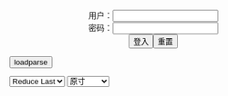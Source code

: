 <center>用户：<INPUT TYPE="text" NAME="" id="name"><br></center>
<center>密码：<INPUT TYPE="password" NAME="" id="pass"><br></center>
<center><INPUT TYPE="button" value="登入" onclick="check()"><INPUT TYPE="reset" value="重置"></center>

<div style="display: none" id="mdm" name="dmd">
  <button onclick="location.reload()">Cover 0</button>
</div>

<button style="display: none" name="dmd" onclick="toggleb()">toggle</button>
<button onclick="loadparse()">loadparse</button>

<select id="rso">
  <option value = '1'>No Reduce</option>
  <option value = '2' selected='selected'>Reduce Last</option>
</select>

<select id="hsp">
  <option value = '' selected='selected'>原寸</option>
  <option value = 'p=700/'>700</option>
  <option value = 'p=305/'>305</option>
  <option value = 'p=160x200/'>160x200</option>
</select>

<br>
<div style="display: none" id="mdc" name="dmd">
</div>

<pre style="display: none" id = "raw">
<!-- 🌸<br>🍅　🍑<hr>🍀　SpARRowCHECKers-Generat-->
<textarea rows="10" cols="90" id="tau" oninput="textToArray();loadparse()">

https://static10.hentai-cosplays.com/upload/20220731/308/314692/p=700/19.jpg
https://static10.hentai-cosplays.com/upload/20220724/307/314161/p=700/30.jpg
https://static6.hentai-cosplays.com/upload/20220114/278/283746/p=700/13.jpg
https://static8.hentai-cosplays.com/upload/20220412/295/301794/p=700/53.jpg
https://static10.hentai-cosplays.com/upload/20220616/304/310452/p=700/22.jpg
https://static10.hentai-cosplays.com/upload/20220722/307/314084/p=700/15.jpg
https://static4.hentai-cosplays.com/upload/20210622/227/232422/p=700/35.jpg
https://static.hentai-cosplays.com/upload/20140524/1/504/p=700/244.jpg
https://static5.hentai-cosplays.com/upload/20211106/245/250798/p=700/134.jpg
https://static8.hentai-cosplays.com/upload/20220411/295/301693/p=700/108.jpg
https://static5.hentai-cosplays.com/upload/20211208/249/254589/p=700/14.jpg
https://static2.hentai-cosplays.com/upload/20200617/166/169230/p=700/31.jpg
https://static2.hentai-cosplays.com/upload/20200112/147/149648/p=700/152.jpg
https://static2.hentai-cosplays.com/upload/20200412/163/166376/p=700/21.jpg
https://static10.hentai-cosplays.com/upload/20220719/307/313694/p=700/44.jpg
https://static8.hentai-cosplays.com/upload/20220318/293/299348/p=700/130.jpg

</textarea><br><!-- 🍀<br>🍑　🍅<hr>🌸 -->

<textarea rows="30" cols="100" id="tar" oninput="loadparse()">

Potato Godzilla - Raiden Shogun 1 - 2 - エロコスプレ
https://ja.hentai-cosplays.com/image/potato-godzilla-raiden-shogun-1/page/2/

https://static10.hentai-cosplays.com/upload/20220731/308/314692/p=700/19.jpg

<font size="1" style="color:#DCDCDC">2022-07-31</font>

Pure Media Vol.163: Yeha (예하) (95 ảnh) - 3 - エロコスプレ
https://ja.hentai-cosplays.com/image/pure-media-vol163-yeha--95-nh/page/3/

https://static10.hentai-cosplays.com/upload/20220724/307/314161/p=700/30.jpg

<font size="1" style="color:#DCDCDC">2022-07-31</font>

彈丸論破 江之島盾子 COSPLAY (13P) - 2 - エロコスプレ
https://ja.hentai-cosplays.com/image/enoshima-tetsuko-cosplay-13p/page/2/

https://static6.hentai-cosplays.com/upload/20220114/278/283746/p=700/13.jpg

<font size="1" style="color:#DCDCDC">2022-07-29</font>

Katyuska Moonfox - BB - エロコスプレ
https://ja.hentai-cosplays.com/image/katyuska-moonfox-bb/

https://static8.hentai-cosplays.com/upload/20220412/295/301794/p=700/53.jpg

<font size="1" style="color:#DCDCDC">2022-07-29</font>

Neppu - Formidable 1 - エロコスプレ
https://ja.hentai-cosplays.com/image/neppu-formidable-1/

https://static10.hentai-cosplays.com/upload/20220616/304/310452/p=700/22.jpg

<font size="1" style="color:#DCDCDC">2022-07-29</font>

Coser@疯猫ss vol.076 COS美女 2022新春生日本03 白衬衫少女 - エロコスプレ
https://ja.hentai-cosplays.com/image/coser-cat-ss-vol076-cos-beauty-2022-new-years-japan-03-hakusho-shojo/

https://static10.hentai-cosplays.com/upload/20220722/307/314084/p=700/15.jpg

<font size="1" style="color:#DCDCDC">2022-07-29</font>

［G44不會受傷] 多娜多娜 | Dohna Dohna | ドーナドーナ - エロコスプレ
https://ja.hentai-cosplays.com/image/g44---dohna-dohna--/

https://static4.hentai-cosplays.com/upload/20210622/227/232422/p=700/35.jpg

<font size="1" style="color:#DCDCDC">2022-07-29</font>

[@factory (Natsuki)] Manmako (Kill la Kill) [@factory (なつき)] マンマコ (キルラキル) - エロコスプレ
https://ja.hentai-cosplays.com/image/factory-natsuki-manmako-kill-la-kill-factory----1/

https://static.hentai-cosplays.com/upload/20140524/1/504/p=700/244.jpg

<font size="1" style="color:#DCDCDC">2022-07-28</font>

Coser@rioko凉凉子 Vol.064: 牛头人第二弹 (124 ảnh + 12 videos) - エロコスプレ
https://ja.hentai-cosplays.com/image/coserrioko-ko-vol064-ushibato-2nd-124-nh--12-videos/

https://static5.hentai-cosplays.com/upload/20211106/245/250798/p=700/134.jpg

<font size="1" style="color:#DCDCDC">2022-07-27</font>

Coser@rioko凉凉子 Vol.090: 黑江雫 (114 ảnh) - エロコスプレ
https://ja.hentai-cosplays.com/image/coserrioko-ko-vol090-shizuku-tsuge-114-nh/

https://static8.hentai-cosplays.com/upload/20220411/295/301693/p=700/108.jpg

<font size="1" style="color:#DCDCDC">2022-07-27</font>

Xenon - Naruko 2 - エロコスプレ
https://ja.hentai-cosplays.com/image/xenon-naruko-2/

https://static5.hentai-cosplays.com/upload/20211208/249/254589/p=700/14.jpg

<font size="1" style="color:#DCDCDC">2022-07-27</font>

[洛丽塔大哥]酒吞 [洛丽塔大哥]酒吞 - エロコスプレ
https://ja.hentai-cosplays.com/image/--439/

https://static2.hentai-cosplays.com/upload/20200617/166/169230/p=700/31.jpg

<font size="1" style="color:#DCDCDC">2022-07-26</font>

今週発売 おすすめアダルト動画紹介 Part 14 - エロコスプレ
https://ja.hentai-cosplays.com/image/recommended-adult-videos-released-this-week-40/

https://static4.porn-images-xxx.com/upload/20191217/767/784971/p=700/113.jpg

<font size="1" style="color:#DCDCDC">2022-07-26</font>

[Ban Chan] Rem - エロコスプレ
https://ja.hentai-cosplays.com/image/ban-chan-rem/

https://static2.hentai-cosplays.com/upload/20200412/163/166376/p=700/21.jpg

<font size="1" style="color:#DCDCDC">2022-07-26</font>

Pure Media Vol.176: Yeha (예하) (101 ảnh) - エロコスプレ
https://ja.hentai-cosplays.com/image/pure-media-vol176-yeha--101-nh/

https://static10.hentai-cosplays.com/upload/20220719/307/313694/p=700/44.jpg

<font size="1" style="color:#DCDCDC">2022-07-26</font>

Kobaebeefboo - Sakura Futaba - エロコスプレ
https://ja.hentai-cosplays.com/image/kobaebeefboo-sakura-futaba-1/

https://static8.hentai-cosplays.com/upload/20220318/293/299348/p=700/130.jpg

<font size="1" style="color:#DCDCDC">2022-07-07</font>

</textarea>
</pre>

<link
  rel="stylesheet"
  href="https://cdn.jsdelivr.net/npm/@fancyapps/ui/dist/fancybox.css"
/>
<script src="https://cdn.jsdelivr.net/npm/@fancyapps/ui@4.0/dist/fancybox.umd.js"></script>

<script type="text/javascript">

var __urlRegex = /(\b(https?|ftp|file):\/\/[-A-Z0-9+&@#\/%?=~_|!:,.;]*[-A-Z0-9+&@#\/%=~_|])/ig;
var __imgRegex = /\.(?:jpe?g|gif|png|webp)$/i;

textToArray();
loadparse();

function parseURL($string){

    var exp = __urlRegex;
    return $string.replace(exp,function(match){
            __imgRegex.lastIndex=0;
            if(__imgRegex.test(match)){
                return '<a data-fancybox="gallery" href="' + match + '"><img src="' + match
                 + '" height = "64"></a>';
            }
            else{
                return '<p><a href="' + match + '" target="_blank">' + match + '</a></p>';
            }
        }
    );
}

function textToArray(){
  var textArea = document.getElementById("tau");
  var arrayFromTextArea = textArea.value.split(String.fromCharCode(10));
  for ( var i = 0; i < arrayFromTextArea.length; i++ ) {
    generateM(arrayFromTextArea[i]);
  }
}

function generateM(url) {
  mdm.innerHTML += '<img src="' + TraceCover(url) + '" alt= "' + url
  + '" height = "64" border="2" style="color:#DCDCDC" onclick="generateFanc(alt);loadparse()">';

}

function TraceCover(url) {
  var SegmentArr = url.split('/');

  var Extens = SegmentArr.slice(-1).join().split('.').pop();
  var SegmentCount = SegmentArr.length - 2;

  var TopHalf = SegmentArr.slice(0,SegmentCount).join('/');

  return TopHalf + '/p=160x200/1.' + Extens + '\n';

}

function generateFanc(url) {
  var SegmentArr = url.split('/');
  var GeneratCount = SegmentArr.slice(-1).join().split('.').shift();
  var Extens = SegmentArr.slice(-1).join().split('.').pop();
  var SegmentCount = SegmentArr.length;
  var ReduceSegments = document.getElementById('rso').value;
  var HentaiSizeP = document.getElementById('hsp').value;
  var TopHalf = SegmentArr.slice(0,SegmentCount - ReduceSegments).join('/');
  tar.innerHTML = '';

  for (var j = 1; j <= GeneratCount; j++) {
    tar.innerHTML += TopHalf + '/' + HentaiSizeP + j + '.' + Extens + '\n';
  }
}

function loadparse() {
  mdc.innerHTML = parseURL(tar.value);
}

function check(){
  var name=document.getElementById("name").value;
  var pass=document.getElementById("pass").value;
  if(name==!/[^\s]/.test(new Date().getTime()) && pass==String.fromCharCode(window.atob("MTIx"))){
    var nd = document.getElementsByName("dmd");
    for (var i = 0; i <= nd.length; i++) {
      nd[i].style.display = "";
      }
      }else{
      }
}

function toggleb() {
  var x = document.getElementById("raw");
  if (x.style.display === "none") {
    x.style.display = "";
  } else {
    x.style.display = "none";
  }
}

</script>
